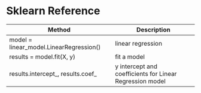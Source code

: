 # Sklearn Reference

| Method                                  | Description                                              |
| --------------------------------------- | -------------------------------------------------------- |
| model = linear_model.LinearRegression() | linear regression                                        |
| results = model.fit(X, y)               | fit a model                                              |
| results.intercept_, results.coef_       | y intercept and coefficients for Linear Regression model |
